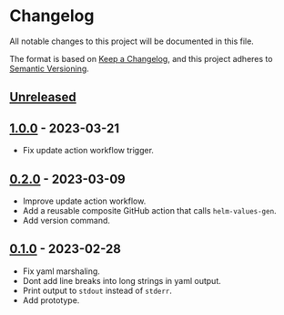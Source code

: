 # Changelog

All notable changes to this project will be documented in this file.

The format is based on [Keep a Changelog](https://keepachangelog.com/en/1.0.0/),
and this project adheres to [Semantic Versioning](https://semver.org/spec/v2.0.0.html).



## [Unreleased]

## [1.0.0] - 2023-03-21

- Fix update action workflow trigger.

## [0.2.0] - 2023-03-09

- Improve update action workflow.
- Add a reusable composite GitHub action that calls `helm-values-gen`. 
- Add version command.

## [0.1.0] - 2023-02-28

- Fix yaml marshaling.
- Dont add line breaks into long strings in yaml output.
- Print output to `stdout` instead of `stderr`.
- Add prototype.


[Unreleased]: https://github.com/giantswarm/helm-values-gen/compare/v1.0.0...HEAD
[1.0.0]: https://github.com/giantswarm/helm-values-gen/compare/v0.2.0...v1.0.0
[0.2.0]: https://github.com/giantswarm/helm-values-gen/compare/v0.1.0...v0.2.0
[0.1.0]: https://github.com/giantswarm/helm-values-gen/releases/tag/v0.1.0

